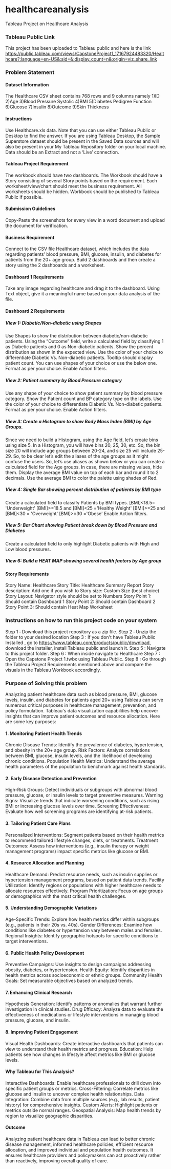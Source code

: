 # healthcareanalysis
Tableau Project on Healthcare Analysis

### Tableau Public Link

This project has been uploaded to Tableau public and here is the link
https://public.tableau.com/views/CapstoneProject1_17167924483320/Healthcare?:language=en-US&:sid=&:display_count=n&:origin=viz_share_link

### Problem Statement

#### Dataset Information

The Healthcare CSV sheet contains 768 rows and 9 columns namely 1)ID	2)Age	3)Blood Pressure Systolic	4)BMI	5)Diabetes Pedigree Function 6)Glucose 7)Insulin 8)Outcome 9)Skin Thickness

#### Instructions
Use Healthcare.xls data.
Note that you can use either Tableau Public or Desktop to find the answer.
If you are using Tableau Desktop, the Sample Superstore dataset should be present in the Saved Data sources and will also be present in your My Tableau Repository folder on your local machine.
Data should be an Extract and not a ‘Live’ connection.

#### Tableau Project Requirement
The workbook should have two dashboards.
The Workbook should have a Story consisting of several Story points based on the requirement.
Each worksheet/view/chart should meet the business requirement.
All worksheets should be hidden.
Workbook should be published to Tableau Public if possible.

#### Submission Guidelines
Copy-Paste the screenshots for every view in a word document and upload the document for verification.

#### Business Requirement
Connect to the CSV file Healthcare dataset, which includes the data regarding patients’ blood pressure, BMI, glucose, insulin, and diabetes for patients from the 20+ age group. Build 2 dashboards and then create a story using the 2 dashboards and a worksheet.

#### Dashboard 1 Requirements

Take any image regarding healthcare and drag it to the dashboard.
Using Text object, give it a meaningful name based on your data analysis of the file.

#### Dashboard 2 Requirements

##### View 1: Diabetic/Non-diabetic using Shapes
Use Shapes to show the distribution between diabetic/non-diabetic patients.
Using the “Outcome” field, write a calculated field by classifying 1 as Diabetic patients and 0 as Non-diabetic patients.
Show the percent distribution as shown in the expected view.
Use the color of your choice to differentiate Diabetic Vs. Non-diabetic patients.
Tooltip should display patient count.
You can use shapes of your choice or use the below one.
Format as per your choice.
Enable Action filters.

##### View 2: Patient summary by Blood Pressure category
Use any shape of your choice to show patient summary by blood pressure category.
Show the Patient count and BP category type on the labels.
Use the color of your choice to differentiate Diabetic Vs. Non-diabetic patients.
Format as per your choice.
Enable Action filters.

##### View 3: Create a Histogram to show Body Mass Index (BMI) by Age Groups.
Since we need to build a Histogram, using the Age field, let’s create bins using size 5.
In a Histogram, you will have bins 20, 25, 30, etc. So, the bin size 20 will include age groups between 20-24, and size 25 will include 25-29. So, to be clear let’s edit the aliases of the age groups as it might confuse the users. So, let’s use aliases as shown below or you can create a calculated field for the Age groups.
In case, there are missing values, hide them.
Display the average BMI value on top of each bar and round it to 2 decimals.
Use the average BMI to color the palette using shades of Red.

##### View 4: Single Bar showing percent distribution of patients by BMI type
Create a calculated field to classify Patients by BMI types.
[BMI]<18.5= 'Underweight'
[BMI]>=18.5 and [BMI]<25 ='Healthy Weight'
[BMI]>=25 and [BMI]<30 = 'Overweight'
[BMI]>=30 ='Obese'
Enable Action filters.

##### View 5: Bar Chart showing Patient break down by Blood Pressure and Diabetes
Create a calculated field to only highlight Diabetic patients with High and Low blood pressures.

##### View 6: Build a HEAT MAP showing several health factors by Age group

#### Story Requirements
Story Name: Healthcare
Story Title: Healthcare Summary Report
Story description: Add one if you wish to
Story size:  Custom Size (best choice)
Story Layout: Navigator style should be set to Numbers
Story Point 1: Should contain Dashboard 1
Story Point 2: Should contain Dashboard 2
Story Point 3: Should contain Heat Map Worksheet

### Instructions on how to run this project code on your system
Step 1 : Download this project repository as a zip file. 
Step 2 : Unzip the folder to your desired location 
Step 3 : If you don't have Tableau Public Installed , go to https://www.tableau.com/products/public/download, download the installer, install Tableau public and launch it. 
Step 5 : Navigate to this project folder. 
Step 6 : When inside navigate to Healthcare
Step 7 : Open the Capstone Project 1.twbx using Tableau Public. 
Step 8 : Go through the Tableau Project Requirements mentioned above and compare the visuals in the Tableau Workbook accordingly.

### Purpose of Solving this problem

Analyzing patient healthcare data such as blood pressure, BMI, glucose levels, insulin, and diabetes for patients aged 20+ using Tableau can serve numerous critical purposes in healthcare management, prevention, and policy formulation. Tableau's data visualization capabilities help uncover insights that can improve patient outcomes and resource allocation. Here are some key purposes:

#### 1. Monitoring Patient Health Trends
Chronic Disease Trends: Identify the prevalence of diabetes, hypertension, and obesity in the 20+ age group.
Risk Factors: Analyze correlations between BMI, glucose, insulin levels, and the likelihood of developing chronic conditions.
Population Health Metrics: Understand the average health parameters of the population to benchmark against health standards.

#### 2. Early Disease Detection and Prevention
High-Risk Groups: Detect individuals or subgroups with abnormal blood pressure, glucose, or insulin levels to target preventive measures.
Warning Signs: Visualize trends that indicate worsening conditions, such as rising BMI or increasing glucose levels over time.
Screening Effectiveness: Evaluate how well screening programs are identifying at-risk patients.

#### 3. Tailoring Patient Care Plans
Personalized Interventions: Segment patients based on their health metrics to recommend tailored lifestyle changes, diets, or treatments.
Treatment Outcomes: Assess how interventions (e.g., insulin therapy or weight management programs) impact specific metrics like glucose or BMI.

#### 4. Resource Allocation and Planning
Healthcare Demand: Predict resource needs, such as insulin supplies or hypertension management programs, based on patient data trends.
Facility Utilization: Identify regions or populations with higher healthcare needs to allocate resources effectively.
Program Prioritization: Focus on age groups or demographics with the most critical health challenges.

#### 5. Understanding Demographic Variations
Age-Specific Trends: Explore how health metrics differ within subgroups (e.g., patients in their 20s vs. 40s).
Gender Differences: Examine how conditions like diabetes or hypertension vary between males and females.
Regional Insights: Identify geographic hotspots for specific conditions to target interventions.

#### 6. Public Health Policy Development
Preventive Campaigns: Use insights to design campaigns addressing obesity, diabetes, or hypertension.
Health Equity: Identify disparities in health metrics across socioeconomic or ethnic groups.
Community Health Goals: Set measurable objectives based on analyzed trends.

#### 7. Enhancing Clinical Research
Hypothesis Generation: Identify patterns or anomalies that warrant further investigation in clinical studies.
Drug Efficacy: Analyze data to evaluate the effectiveness of medications or lifestyle interventions in managing blood pressure, glucose, and insulin.

#### 8. Improving Patient Engagement
Visual Health Dashboards: Create interactive dashboards that patients can view to understand their health metrics and progress.
Education: Help patients see how changes in lifestyle affect metrics like BMI or glucose levels.

#### Why Tableau for This Analysis?

Interactive Dashboards: Enable healthcare professionals to drill down into specific patient groups or metrics.
Cross-Filtering: Correlate metrics like glucose and insulin to uncover complex health relationships.
Data Integration: Combine data from multiple sources (e.g., lab results, patient history) for comprehensive insights.
Custom Alerts: Highlight patients or metrics outside normal ranges.
Geospatial Analysis: Map health trends by region to visualize geographic disparities.

#### Outcome
Analyzing patient healthcare data in Tableau can lead to better chronic disease management, informed healthcare policies, efficient resource allocation, and improved individual and population health outcomes. It ensures healthcare providers and policymakers can act proactively rather than reactively, improving overall quality of care.









